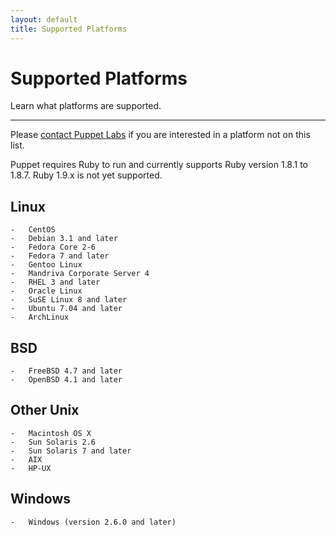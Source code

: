 ```yaml
---
layout: default
title: Supported Platforms
---
```


Supported Platforms
===================

Learn what platforms are supported.

* * *

Please [contact Puppet Labs](http://puppetlabs.com/contact/) if you are interested in a platform
not on this list.

Puppet requires Ruby to run and currently supports Ruby version 1.8.1 to 1.8.7.  Ruby 1.9.x is not yet supported.

Linux
-----

    -   CentOS
    -   Debian 3.1 and later
    -   Fedora Core 2-6
    -   Fedora 7 and later
    -   Gentoo Linux
    -   Mandriva Corporate Server 4
    -   RHEL 3 and later
    -   Oracle Linux
    -   SuSE Linux 8 and later
    -   Ubuntu 7.04 and later
    -   ArchLinux

BSD
---
    -   FreeBSD 4.7 and later
    -   OpenBSD 4.1 and later

Other Unix
----------
    -   Macintosh OS X
    -   Sun Solaris 2.6
    -   Sun Solaris 7 and later
    -   AIX
    -   HP-UX

Windows
-------
    -   Windows (version 2.6.0 and later)
